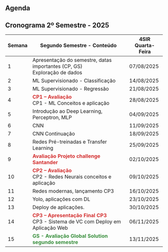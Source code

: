 ## Agenda

## Cronograma 2º Semestre - 2025

| Semana    | Segundo Semestre - Conteúdo                                       | 4SIR<br>Quarta-Feira  |
| --------- | ----------------------------------------------------------------- | ------------ |
| 1  | Apresentação do semestre, datas importantes (CP, GS)<br>Exploração de dados | 07/08/2025   |
| 2  | ML Supervisionado - Classificação                                 | 14/08/2025   |
| 3  | ML Supervisionado - Regressão                                     | 21/08/2025   |
| 4  | <span style="color:#d32f2f"><strong>CP1 – Avaliação</strong></span><br>CP1 - ML Conceitos e aplicação | 28/08/2025   |
| 5  | Introdução ao Deep Learning, Perceptron, MLP                      | 04/09/2025   |
| 6  | CNN                                                               | 11/09/2025   |
| 7  | CNN Continuação                                                   | 18/09/2025   |
| 8  | Redes Pré-treinadas e Transfer Learning                           | 25/09/2025   |
| 9  | <span style="color:#d32f2f"><strong>Avaliação Projeto challenge Santander</strong></span><br>  | 02/10/2025   |
| 10 | <span style="color:#d32f2f"><strong>CP2 – Avaliação</strong></span><br>CP2 - Redes Neurais conceitos e aplicação | 09/10/2025   |
| 11 | Redes modernas, lançamento CP3                                    | 16/10/2025   |
| 12 | Yolo, aplicações com DL                                           | 23/10/2025   |
| 13 | Deploy de aplicações.                                             | 30/10/2025   |
| 14 | <span style="color:#d32f2f"><strong>CP3 – Apresentação Final CP3</strong></span><br>CP3 - Sistema de VC com Deploy em Aplicação Web | 06/11/2025   |
| 15 | <span style="color:#388e3c"><strong>GS - Avaliação Global Solution segundo semestre </strong></span> | 13/11/2025   |



<!-- ### 1º Semestre - 2025

| 4SIPF<br>(Segunda) | 4SIPF<br>(Sexta) | 4SIR<br>(Quinta) | LABORATÓRIO               | CONTEÚDO                                                                                        |
| ----------------- | ---------------- | ---------------- | ------------------------- | ----------------------------------------------------------------------------------------------- |
| 10/02/2025      | 14/02/2025      | 13/02/2025      | lab1                      | Aula Magna<br>Apresentação do curso, dinâmica das aulas, datas importantes (CP), lançamento CP1   |
| 17/02/2025      | 21/02/2025      | 20/02/2025      | lab02, lab03              | Processamento de imagem digital. Segmentação por pixel, histograma e equalização de histograma      |
| 24/02/2025      | 28/02/2025      | 27/02/2025      | lab04, lab05              | filtos de convolução, espaço de cores e contorno                                                |
| 03/03/2025      | 07/03/2025      | 06/03/2025      | lab06, la07               | transformada de hough, traking de objetos                                                       |
| 10/03/2025      | 14/03/2025      | 13/03/2025      | lab08, lab09              | Relacionamento e operações entre imagens, FFT                                                   |
| 17/03/2025      | 21/03/2025      | 20/03/2025      | lab10, lab11              | medidas aproximadas, transformada de watershed                                                  |
| 24/03/2025      | 28/03/2025      | 27/03/2025      | avaliação CP1             | AVALIAÇÃO EM AULA CP1<br>CP1 - Sistema de segmentação de objetos                                |
| 31/03/2025      | 04/04/2025      | 03/04/2025      | \--                      | feriado (quinta e sexta) paixão de cristo                                                       |
| 07/04/2025      | 11/04/2025      | 10/04/2025      | lab12, lab13              | template matching, features ORB, SIFT                                                           |
| 14/04/2025      | 18/04/2025      | 17/04/2025      | lab14, lab15              | Haar Cascade, Event Mouse                                                                       |
| 21/04/2025      | 25/04/2025      | 24/04/2025      | lab16, lab17              | Detector dlib, aplicações media pipe                                                            |
| 28/04/2025      | 02/05/2025      | 01/05/2025      | Deep Learing, lab7-IA     | Introdução ao deep learning - MLP                                                               |
| 05/05/2025      | 09/05/2025      | 08/05/2025      | lab8-IA                   | Treinamento de CNN, Aplicações em Redes Neurais pré-treinadas                                   |
| 12/05/2025      | 16/05/2025      | 15/05/2025      | lab9-IA, lab10-IA         | Aplicação de Transfer Learning                                                                  |
| 19/05/2025      | 23/05/2025      | 22/05/2025      | lab9-IA p.2, lab10-IA Simulado GS | Aplicação de redes neurais com transfer learning e libera o simulado da GS                     |
| 26/05/2025      | 30/05/2025      | 29/05/2025      | apresnta mini projeto CP2  | AAVALIAÇÃO EM AULA CP2<br>CP2 - Apresentação Mini-projeto de Visão Computacional                  |
| 02/06/2025      | 06/06/2025      | 05/06/2025      | avaliação GS1             | 02/06 - Inicio Global Solutions                                                                 |




<!-- ### 2 Semestre - 2024

| Data      | 4SIA<br>(Segunta-feira ) | 4SIA<br>(Quarta-feira ) | 4SIR<br>(Quinta-feira) | LABORATÓRIO                   | CONTEÚDO                                                                              |
|-----------|--------------------------|-------------------------|------------------------|-------------------------------|---------------------------------------------------------------------------------------|
| semana 8  | 23/09                    | 25/09                   | 26/09                  |                               | Arduino                                                                               |
| semana 9  | 30/09                    | 02/10                   | 03/10                  |                               | arduino                                                                               |
| semana 10 | 07/10                    | 09/10                   | 10/10                  | CP                            | CP programaçao arduino                                                                |
| semana 11 | 14/10                    | 16/10                   | 17/10                  |                               | IoT                                                                                   |
| semana 12 | 21/10                    | 23/10                   | 24/10                  |                               | 26/10 - NEXT                                                                          |
| semana 13 | 28/10                    | 30/10                   | 31/10                  |                               | IoT                                                                                   |
| semana 14 | 04/11                    | 06/11                   | 07/11                  | CP                            | CP - Sistema IoT                                                                      |
| semana 15 | 11/11                    | 13/11                   | 14/11                  |                               | 11 - GS                                                                               |

 -->
